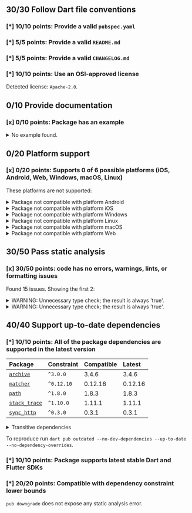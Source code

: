 ## 30/30 Follow Dart file conventions

### [*] 10/10 points: Provide a valid `pubspec.yaml`


### [*] 5/5 points: Provide a valid `README.md`


### [*] 5/5 points: Provide a valid `CHANGELOG.md`


### [*] 10/10 points: Use an OSI-approved license

Detected license: `Apache-2.0`.

## 0/10 Provide documentation

### [x] 0/10 points: Package has an example

<details>
<summary>
No example found.
</summary>

See [package layout](https://dart.dev/tools/pub/package-layout#examples) guidelines on how to add an example.
</details>

## 0/20 Platform support

### [x] 0/20 points: Supports 0 of 6 possible platforms (iOS, Android, Web, Windows, macOS, Linux)


These platforms are not supported:

<details>
<summary>
Package not compatible with platform Android
</summary>

Because:
* `package:webdriver/async_html.dart` that imports:
* `package:webdriver/src/request/async_xhr_request_client.dart` that imports:
* `dart:html`
</details>
<details>
<summary>
Package not compatible with platform iOS
</summary>

Because:
* `package:webdriver/async_html.dart` that imports:
* `package:webdriver/src/request/async_xhr_request_client.dart` that imports:
* `dart:html`
</details>
<details>
<summary>
Package not compatible with platform Windows
</summary>

Because:
* `package:webdriver/async_html.dart` that imports:
* `package:webdriver/src/request/async_xhr_request_client.dart` that imports:
* `dart:html`
</details>
<details>
<summary>
Package not compatible with platform Linux
</summary>

Because:
* `package:webdriver/async_html.dart` that imports:
* `package:webdriver/src/request/async_xhr_request_client.dart` that imports:
* `dart:html`
</details>
<details>
<summary>
Package not compatible with platform macOS
</summary>

Because:
* `package:webdriver/async_html.dart` that imports:
* `package:webdriver/src/request/async_xhr_request_client.dart` that imports:
* `dart:html`
</details>
<details>
<summary>
Package not compatible with platform Web
</summary>

Because:
* `package:webdriver/async_io.dart` that imports:
* `package:webdriver/src/request/async_io_request_client.dart` that imports:
* `dart:io`
</details>

## 30/50 Pass static analysis

### [x] 30/50 points: code has no errors, warnings, lints, or formatting issues

Found 15 issues. Showing the first 2:

<details>
<summary>
WARNING: Unnecessary type check; the result is always 'true'.
</summary>

`lib/src/async/web_element.dart:154:7`

```
    ╷
154 │       other is WebElement && other.driver == driver && other.id == id;
    │       ^^^^^^^^^^^^^^^^^^^
    ╵
```

To reproduce make sure you are using the [lints_core](https://pub.dev/packages/lints) and run `dart analyze lib/src/async/web_element.dart`
</details>
<details>
<summary>
WARNING: Unnecessary type check; the result is always 'true'.
</summary>

`lib/src/handler/json_wire/utils.dart:26:8`

```
   ╷
26 │       (responseBody is Map &&
   │        ^^^^^^^^^^^^^^^^^^^
   ╵
```

To reproduce make sure you are using the [lints_core](https://pub.dev/packages/lints) and run `dart analyze lib/src/handler/json_wire/utils.dart`
</details>

## 40/40 Support up-to-date dependencies

### [*] 10/10 points: All of the package dependencies are supported in the latest version

|Package|Constraint|Compatible|Latest|
|:-|:-|:-|:-|
|[`archive`]|`^3.0.0`|3.4.6|3.4.6|
|[`matcher`]|`^0.12.10`|0.12.16|0.12.16|
|[`path`]|`^1.8.0`|1.8.3|1.8.3|
|[`stack_trace`]|`^1.10.0`|1.11.1|1.11.1|
|[`sync_http`]|`^0.3.0`|0.3.1|0.3.1|

<details><summary>Transitive dependencies</summary>

|Package|Constraint|Compatible|Latest|
|:-|:-|:-|:-|
|[`async`]|-|2.11.0|2.11.0|
|[`boolean_selector`]|-|2.1.1|2.1.1|
|[`collection`]|-|1.18.0|1.18.0|
|[`convert`]|-|3.1.1|3.1.1|
|[`crypto`]|-|3.0.3|3.0.3|
|[`js`]|-|0.6.7|0.6.7|
|[`meta`]|-|1.11.0|1.11.0|
|[`pointycastle`]|-|3.7.3|3.7.3|
|[`source_span`]|-|1.10.0|1.10.0|
|[`stream_channel`]|-|2.1.2|2.1.2|
|[`string_scanner`]|-|1.2.0|1.2.0|
|[`term_glyph`]|-|1.2.1|1.2.1|
|[`test_api`]|-|0.6.1|0.6.1|
|[`typed_data`]|-|1.3.2|1.3.2|
</details>

To reproduce run `dart pub outdated --no-dev-dependencies --up-to-date --no-dependency-overrides`.

[`archive`]: https://pub.dev/packages/archive
[`matcher`]: https://pub.dev/packages/matcher
[`path`]: https://pub.dev/packages/path
[`stack_trace`]: https://pub.dev/packages/stack_trace
[`sync_http`]: https://pub.dev/packages/sync_http
[`async`]: https://pub.dev/packages/async
[`boolean_selector`]: https://pub.dev/packages/boolean_selector
[`collection`]: https://pub.dev/packages/collection
[`convert`]: https://pub.dev/packages/convert
[`crypto`]: https://pub.dev/packages/crypto
[`js`]: https://pub.dev/packages/js
[`meta`]: https://pub.dev/packages/meta
[`pointycastle`]: https://pub.dev/packages/pointycastle
[`source_span`]: https://pub.dev/packages/source_span
[`stream_channel`]: https://pub.dev/packages/stream_channel
[`string_scanner`]: https://pub.dev/packages/string_scanner
[`term_glyph`]: https://pub.dev/packages/term_glyph
[`test_api`]: https://pub.dev/packages/test_api
[`typed_data`]: https://pub.dev/packages/typed_data


### [*] 10/10 points: Package supports latest stable Dart and Flutter SDKs


### [*] 20/20 points: Compatible with dependency constraint lower bounds

`pub downgrade` does not expose any static analysis error.